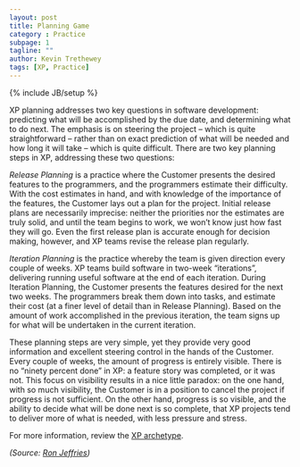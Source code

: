 ```yaml
---
layout: post
title: Planning Game
category : Practice
subpage: 1
tagline: ""
author: Kevin Trethewey
tags: [XP, Practice]
---
```

{% include JB/setup %}

XP planning addresses two key questions in software development: predicting what will be accomplished by the due date, and determining what to do next. The emphasis is on steering the project – which is quite straightforward – rather than on exact prediction of what will be needed and how long it will take – which is quite difficult. There are two key planning steps in XP, addressing these two questions:

*Release Planning* is a practice where the Customer presents the desired features to the programmers, and the programmers estimate their difficulty. With the cost estimates in hand, and with knowledge of the importance of the features, the Customer lays out a plan for the project. Initial release plans are necessarily imprecise: neither the priorities nor the estimates are truly solid, and until the team begins to work, we won’t know just how fast they will go. Even the first release plan is accurate enough for decision making, however, and XP teams revise the release plan regularly.

*Iteration Planning* is the practice whereby the team is given direction every couple of weeks. XP teams build software in two-week “iterations”, delivering running useful software at the end of each iteration. During Iteration Planning, the Customer presents the features desired for the next two weeks. The programmers break them down into tasks, and estimate their cost (at a finer level of detail than in Release Planning). Based on the amount of work accomplished in the previous iteration, the team signs up for what will be undertaken in the current iteration.

These planning steps are very simple, yet they provide very good information and excellent steering control in the hands of the Customer. Every couple of weeks, the amount of progress is entirely visible. There is no “ninety percent done” in XP: a feature story was completed, or it was not. This focus on visibility results in a nice little paradox: on the one hand, with so much visibility, the Customer is in a position to cancel the project if progress is not sufficient. On the other hand, progress is so visible, and the ability to decide what will be done next is so complete, that XP projects tend to deliver more of what is needed, with less pressure and stress.

For more information, review the [XP archetype](/archetype/XP/).

*(Source: [Ron Jeffries](http://ronjeffries.com/xprog/what-is-extreme-programming))*
